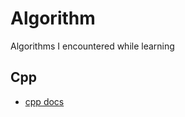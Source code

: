 # Algorithm
Algorithms I encountered while learning


## Cpp

- [cpp docs](https://cplusplus.com/reference/) 